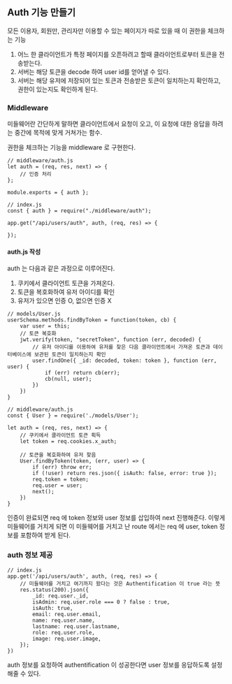 ## Auth 기능 만들기

모든 이용자, 회원만, 관리자만 이용할 수 있는 페이지가 따로 있을 때 이 권한을 체크하는 기능

1. 어느 한 클라이언트가 특정 페이지를 오픈하려고 할때 클라이언트로부터 토큰을 전송받는다.
2. 서버는 해당 토큰을 decode 하여 user id를 얻어낼 수 있다.
3. 서버는 해당 유저에 저장되어 있는 토큰과 전송받은 토큰이 일치하는지 확인하고, 권한이 있는지도 확인하게 된다.

### Middleware

미들웨어란 간단하게 말하면 클라이언트에서 요청이 오고, 이 요청에 대한 응답을 하려는 중간에 목적에 맞게 거쳐가는 함수.

권한을 체크하는 기능을 middleware 로 구현한다.

```
// middleware/auth.js
let auth = (req, res, next) => {
    // 인증 처리
};

module.exports = { auth };
```

```
// index.js
const { auth } = require("./middleware/auth");

app.get("/api/users/auth", auth, (req, res) => {

});
```

#### auth.js 작성

auth 는 다음과 같은 과정으로 이루어진다.

1. 쿠키에서 클라이언트 토큰을 가져온다.
2. 토큰을 복호화하여 유저 아이디를 확인
3. 유저가 있으면 인증 O, 없으면 인증 X

```
// models/User.js
userSchema.methods.findByToken = function(token, cb) {
    var user = this;
    // 토큰 복호화
    jwt.verify(token, "secretToken", function (err, decoded) {
        // 유저 아이디를 이용하여 유저를 찾은 다음 클라이언트에서 가져온 토큰과 데이터베이스에 보관된 토큰이 일치하는지 확인
        user.findOne({ _id: decoded, token: token }, function (err, user) {
            if (err) return cb(err);
            cb(null, user);
        })
    })
}
```

```
// middleware/auth.js
const { User } = require('./models/User');

let auth = (req, res, next) => {
    // 쿠키에서 클라이언트 토큰 획득
    let token = req.cookies.x_auth;

    // 토큰을 복호화하여 유저 찾음
    User.findByToken(token, (err, user) => {
        if (err) throw err;
        if (!user) return res.json({ isAuth: false, error: true });
        req.token = token;
        req.user = user;
        next();
    })
}
```

인증이 완료되면 req 에 token 정보와 user 정보를 삽입하여 next 진행해준다. 이렇게 미들웨어를 거치게 되면 이 미들웨어를 거치고 난 route 에서는 req 에 user, token 정보를 포함하여 받게 된다.

### auth 정보 제공

```
// index.js
app.get('/api/users/auth', auth, (req, res) => {
    // 미들웨어를 거치고 여기까지 왔다는 것은 Authentification 이 true 라는 뜻
    res.status(200).json({
        _id: req.user._id,
        isAdmin: req.user.role === 0 ? false : true,
        isAuth: true,
        email: req.user.email,
        name: req.user.name,
        lastname: req.user.lastname,
        role: req.user.role,
        image: req.user.image,
    });
})
```

auth 정보를 요청하여 authentification 이 성공한다면 user 정보를 응답하도록 설정해줄 수 있다.